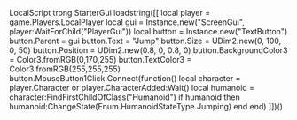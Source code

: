 LocalScript trong StarterGui
loadstring([[
local player = game.Players.LocalPlayer
local gui = Instance.new("ScreenGui", player:WaitForChild("PlayerGui"))
local button = Instance.new("TextButton")
button.Parent = gui
button.Text = "Jump"
button.Size = UDim2.new(0, 100, 0, 50)
button.Position = UDim2.new(0.8, 0, 0.8, 0)
button.BackgroundColor3 = Color3.fromRGB(0,170,255)
button.TextColor3 = Color3.fromRGB(255,255,255)
button.MouseButton1Click:Connect(function()
local character = player.Character or player.CharacterAdded:Wait()
local humanoid = character:FindFirstChildOfClass("Humanoid")
if humanoid then
humanoid:ChangeState(Enum.HumanoidStateType.Jumping)
end
end)
]])()
